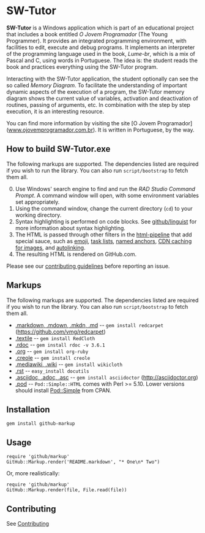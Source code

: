 SW-Tutor
========

**SW-Tutor** is a Windows application which is part of an educational project that includes a book entitled *O Jovem Programador* (The Young Programmer). It provides an integrated programming environment, with facilities to edit, execute and debug programs. It implements an interpreter of the programming language used in the book, *Lume-br*, which is a mix of Pascal and C, using words in Portuguese. The idea is: the student reads the book and practices everything using the SW-Tutor program.

Interacting with the SW-Tutor application, the student optionally can see the so called *Memory Diagram*. To facilitate the understanding of important dynamic aspects of the execution of a program, the SW-Tutor memory diagram shows the current value of variables, activation and deactivation of routines, passing of arguments, etc. In combination with the step by step execution, it is an interesting resource.

You can find more information by visiting the site [O Jovem Programador] (www.ojovemprogramador.com.br). It is written in Portuguese, by the way.

How to build SW-Tutor.exe
-------

The following markups are supported.  The dependencies listed are required if
you wish to run the library. You can also run `script/bootstrap` to fetch them all.

0. Use Windows' search engine to find and run the *RAD Studio Command Prompt*. A command window will open, with some environment variables set appropriately.
0. Using the command window, change the current directory (`cd`) to your working directory.
0. Syntax highlighting is performed on code blocks. See [github/linguist](https://github.com/github/linguist#syntax-highlighting) for more information about syntax highlighting.
0. The HTML is passed through other filters in the [html-pipeline](https://github.com/jch/html-pipeline) that add special sauce, such as [emoji](https://github.com/jch/html-pipeline/blob/master/lib/html/pipeline/emoji_filter.rb), [task lists](https://github.com/github/task_list/blob/master/lib/task_list/filter.rb), [named anchors](https://github.com/jch/html-pipeline/blob/master/lib/html/pipeline/toc_filter.rb), [CDN caching for images](https://github.com/jch/html-pipeline/blob/master/lib/html/pipeline/camo_filter.rb), and  [autolinking](https://github.com/jch/html-pipeline/blob/master/lib/html/pipeline/autolink_filter.rb).
0. The resulting HTML is rendered on GitHub.com.

Please see our [contributing guidelines](CONTRIBUTING.md) before reporting an issue.

Markups
-------

The following markups are supported.  The dependencies listed are required if
you wish to run the library. You can also run `script/bootstrap` to fetch them all.

* [.markdown, .mdown, .mkdn, .md](http://daringfireball.net/projects/markdown/) -- `gem install redcarpet` (https://github.com/vmg/redcarpet)
* [.textile](http://www.textism.com/tools/textile/) -- `gem install RedCloth`
* [.rdoc](http://rdoc.sourceforge.net/) -- `gem install rdoc -v 3.6.1`
* [.org](http://orgmode.org/) -- `gem install org-ruby`
* [.creole](http://wikicreole.org/) -- `gem install creole`
* [.mediawiki, .wiki](http://www.mediawiki.org/wiki/Help:Formatting) -- `gem install wikicloth`
* [.rst](http://docutils.sourceforge.net/rst.html) -- `easy_install docutils`
* [.asciidoc, .adoc, .asc](http://asciidoc.org/) -- `gem install asciidoctor` (http://asciidoctor.org)
* [.pod](http://search.cpan.org/dist/perl/pod/perlpod.pod) -- `Pod::Simple::HTML`
  comes with Perl >= 5.10. Lower versions should install [Pod::Simple](http://search.cpan.org/~dwheeler/Pod-Simple-3.28/lib/Pod/Simple.pod) from CPAN.

Installation
-----------

    gem install github-markup

Usage
-----

    require 'github/markup'
    GitHub::Markup.render('README.markdown', "* One\n* Two")

Or, more realistically:

    require 'github/markup'
    GitHub::Markup.render(file, File.read(file))

Contributing
------------

See [Contributing](CONTRIBUTING.md)